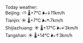 Today weather:  
Beijing: ⛅️  🌡️+7°C 🌬️↓11km/h  
Tianjin: ☀️   🌡️+7°C 🌬️↖7km/h  
Shijiazhuang: ☀️   🌡️+17°C 🌬️↙3km/h  
Tangshan: ☀️   🌡️+14°C 🌬️↑3km/h  

